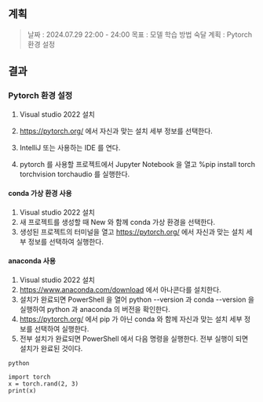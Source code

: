 
## 계획

> 날짜 : 2024.07.29 22:00 - 24:00
> 목표 : 모델 학습 방법 숙달
> 계획 : Pytorch 환경 설정

## 결과

### Pytorch 환경 설정

1. Visual studio 2022 설치

2. https://pytorch.org/ 에서 자신과 맞는 설치 세부 정보를 선택한다.

3. IntelliJ 또는 사용하는 IDE 를 연다.

4. pytorch  를 사용할 프로젝트에서 Jupyter Notebook 을 열고 %pip install torch torchvision torchaudio 를 실행한다.


#### conda 가상 환경 사용
1. Visual studio 2022 설치
2. 새 프로젝트를 생성할 때 New 와 함께 conda 가상 환경을 선택한다.
3. 생성된 프로젝트의 터미널을 열고 https://pytorch.org/ 에서 자신과 맞는 설치 세부 정보를 선택하여 실행한다.


#### anaconda 사용
1. Visual studio 2022 설치
2. https://www.anaconda.com/download 에서 아나콘다를 설치한다.
3. 설치가 완료되면 PowerShell 을 열어 python --version 과 conda --version 을 실행하여 python 과 anaconda 의 버전을 확인한다.
4. https://pytorch.org/ 에서 pip 가 아닌 conda 와 함께 자신과 맞는 설치 세부 정보를 선택하여 실행한다.
5. 전부 설치가 완료되면 PowerShell 에서 다음 명령을 실행한다. 전부 실행이 되면 설치가 완료된 것이다.

```
python

import torch
x = torch.rand(2, 3)
print(x)
```